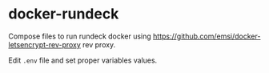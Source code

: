 # docker-rundeck
Compose files to run rundeck docker using https://github.com/emsi/docker-letsencrypt-rev-proxy rev proxy.

Edit `.env` file and set proper variables values.
